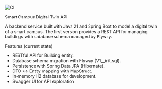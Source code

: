 
![CI](https://github.com/NirashaThennakoon/smart-campus-digital-twin/actions/workflows/ci.yml/badge.svg)

Smart Campus Digital Twin API

A backend service built with Java 21 and Spring Boot to model a digital twin of a smart campus.
The first version provides a REST API for managing buildings with database schema managed by Flyway.

Features (current state)

* RESTful API for Building entity.
* Database schema migration with Flyway (V1__init.sql).
* Persistence with Spring Data JPA (Hibernate).
* DTO ↔ Entity mapping with MapStruct.
* In-memory H2 database for development.
* Swagger UI for API exploration
